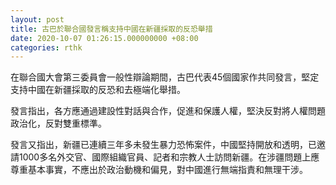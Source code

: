 ```yaml
---
layout: post
title: 古巴於聯合國發言稱支持中國在新疆採取的反恐舉措
date: 2020-10-07 01:26:15.000000000 +08:00
categories: rthk
---
```


在聯合國大會第三委員會一般性辯論期間，古巴代表45個國家作共同發言，堅定支持中國在新疆採取的反恐和去極端化舉措。

發言指出，各方應通過建設性對話與合作，促進和保護人權，堅決反對將人權問題政治化，反對雙重標準。

發言又指出，新疆已連續三年多未發生暴力恐怖案件，中國堅持開放和透明，已邀請1000多名外交官、國際組織官員、記者和宗教人士訪問新疆。在涉疆問題上應尊重基本事實，不應出於政治動機和偏見，對中國進行無端指責和無理干涉。
